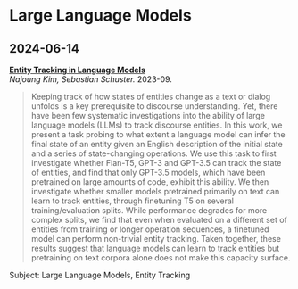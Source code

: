 # Large Language Models
## 2024-06-14
[**Entity Tracking in Language Models**](https://aclanthology.org/2023.acl-long.213.pdf)  
*Najoung Kim, Sebastian Schuster.* 2023-09.
> Keeping track of how states of entities change as a text or dialog unfolds is a key prerequisite to discourse understanding. Yet, there have been few systematic investigations into the ability of large language models (LLMs) to track discourse entities. In this work, we present a task probing to what extent a language model can infer the final state of an entity given an English description of the initial state and a series of state-changing operations. We use this task to first investigate whether Flan-T5, GPT-3 and GPT-3.5 can track the state of entities, and find that only GPT-3.5 models, which have been pretrained on large amounts of code, exhibit this ability. We then investigate whether smaller models pretrained primarily on text can learn to track entities, through finetuning T5 on several training/evaluation splits. While performance degrades for more complex splits, we find that even when evaluated on a different set of entities from training or longer operation sequences, a finetuned model can perform non-trivial entity tracking. Taken together, these results suggest that language models can learn to track entities but pretraining on text corpora alone does not make this capacity surface.

Subject: Large Language Models, Entity Tracking
